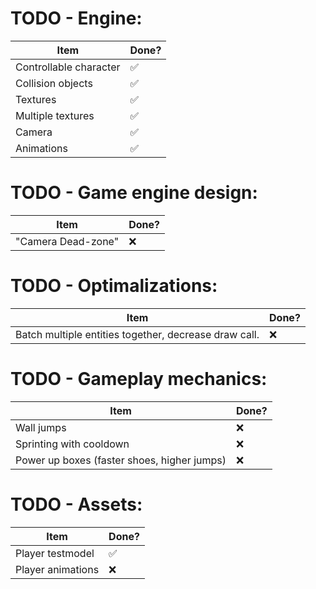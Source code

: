 # TODO - Engine:

<!--
Done : ✅
To do: ❌
 -->

| Item                   | Done? |
| ---------------------- | ----- |
| Controllable character | ✅    |
| Collision objects      | ✅    |
| Textures               | ✅    |
| Multiple textures      | ✅    |
| Camera                 | ✅    |
| Animations             | ✅    |

# TODO - Game engine design:

| Item               | Done? |
| ------------------ | ----- |
| "Camera Dead-zone" | ❌    |

# TODO - Optimalizations:

| Item                                                  | Done? |
| ----------------------------------------------------- | ----- |
| Batch multiple entities together, decrease draw call. | ❌    |

# TODO - Gameplay mechanics:

| Item                                        | Done? |
| ------------------------------------------- | ----- |
| Wall jumps                                  | ❌    |
| Sprinting with cooldown                     | ❌    |
| Power up boxes (faster shoes, higher jumps) | ❌    |

# TODO - Assets:

| Item              | Done? |
| ----------------- | ----- |
| Player testmodel  | ✅    |
| Player animations | ❌    |
